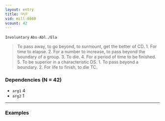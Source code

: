 ```yaml
---
layout: entry
title: འདའ་
vid: Hill:0869
vcount: 42
---
```

`Involuntary` `Abs-Abl./Ela`
> To pass away, to go beyond, to surmount, get the better of CD\.
 1\.
 For time to elapse\.
 2\.
 For a number to increase, to pass beyond the boundary of a group\.
 3\.
 To die\.
 4\.
 For a period of time to be finished\.
 5\.
 To be superior in a characteristic DS\.
 1\.
 To pass beyond a boundary\.
 2\.
 For life to finish, to die TC\.

### Dependencies (N = 42)
* `arg1` 4
* `arg2` 1

---

### Examples




